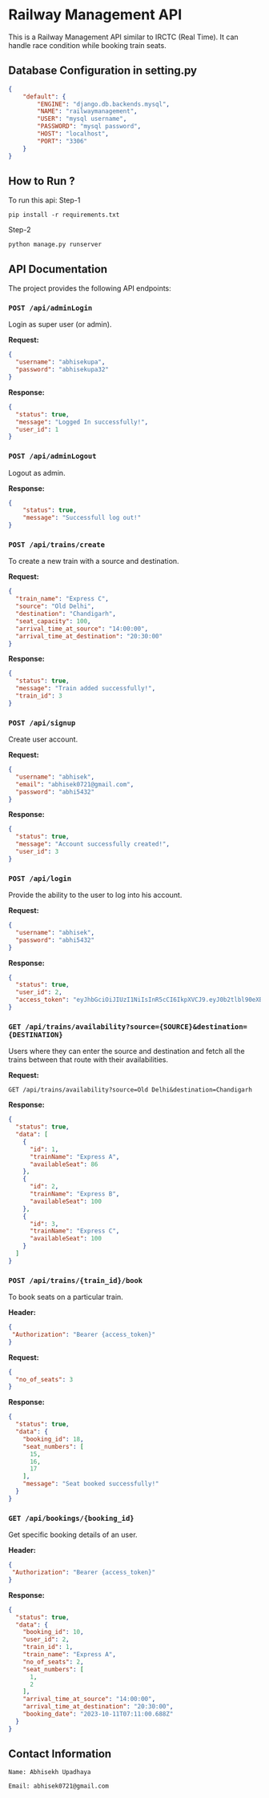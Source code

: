 # Railway Management API

This is a Railway Management API similar to IRCTC (Real Time).
It can handle race condition while booking train seats.

## Database Configuration in setting.py

```json
{
    "default": {
        "ENGINE": "django.db.backends.mysql",
        "NAME": "railwaymanagement",
        "USER": "mysql username",
        "PASSWORD": "mysql password",
        "HOST": "localhost",
        "PORT": "3306"
    }
}
```

## How to Run ?

To run this api:
Step-1
```
pip install -r requirements.txt
```
Step-2
```
python manage.py runserver
```

## API Documentation

The project provides the following API endpoints:

### `POST /api/adminLogin`

Login as super user (or admin).

**Request:**

```json
{
  "username": "abhisekupa",
  "password": "abhisekupa32"
}
```

**Response:**
```json
{
  "status": true,
  "message": "Logged In successfully!",
  "user_id": 1
}
```

### `POST /api/adminLogout`

Logout as admin.

**Response:**
```json
{
    "status": true,
    "message": "Successfull log out!"
}
```

### `POST /api/trains/create`

To create a new train with a source and destination.

**Request:**

```json
{
  "train_name": "Express C",
  "source": "Old Delhi",
  "destination": "Chandigarh",
  "seat_capacity": 100,
  "arrival_time_at_source": "14:00:00",
  "arrival_time_at_destination": "20:30:00"
}
```

**Response:**
```json
{
  "status": true,
  "message": "Train added successfully!",
  "train_id": 3
}
```

### `POST /api/signup`

Create user account.

**Request:**

```json
{
  "username": "abhisek",
  "email": "abhisek0721@gmail.com",
  "password": "abhi5432"
}

```

**Response:**
```json
{
  "status": true,
  "message": "Account successfully created!",
  "user_id": 3
}
```

### `POST /api/login`

Provide the ability to the user to log into his account.

**Request:**

```json
{
  "username": "abhisek",
  "password": "abhi5432"
}
```

**Response:**
```json
{
  "status": true,
  "user_id": 2,
  "access_token": "eyJhbGciOiJIUzI1NiIsInR5cCI6IkpXVCJ9.eyJ0b2tlbl90eXBlIjoiYWNjZXNzIiwiZXhwIjoxNjk3MDEwMjExLCJpYXQiOjE2OTcwMDk5MTEsImp0aSI6IjhhZGU3MzRlY2UwMjQ0NDg4YmMxMjRlZjY1NDkzMmEzIiwidXNlcl9pZCI6Mn0.9Yth37RVMJpFhOk3Tkdxj3-32BqTbXqM88OYRm4KYfE"
}
```

### `GET /api/trains/availability?source={SOURCE}&destination={DESTINATION}`

Users where they can enter the source and destination and fetch all the trains between that route with their
availabilities.

**Request:**

`GET /api/trains/availability?source=Old Delhi&destination=Chandigarh`

**Response:**
```json
{
  "status": true,
  "data": [
    {
      "id": 1,
      "trainName": "Express A",
      "availableSeat": 86
    },
    {
      "id": 2,
      "trainName": "Express B",
      "availableSeat": 100
    },
    {
      "id": 3,
      "trainName": "Express C",
      "availableSeat": 100
    }
  ]
}
```

### `POST /api/trains/{train_id}/book`

To book seats on a particular train.

**Header:**
```json
{
 "Authorization": "Bearer {access_token}"
}
```

**Request:**

```json
{
  "no_of_seats": 3
}
```

**Response:**
```json
{
  "status": true,
  "data": {
    "booking_id": 18,
    "seat_numbers": [
      15,
      16,
      17
    ],
    "message": "Seat booked successfully!"
  }
}
```


### `GET /api/bookings/{booking_id}`

Get specific booking details of an user.

**Header:**
```json
{
 "Authorization": "Bearer {access_token}"
}
```

**Response:**
```json
{
  "status": true,
  "data": {
    "booking_id": 10,
    "user_id": 2,
    "train_id": 1,
    "train_name": "Express A",
    "no_of_seats": 2,
    "seat_numbers": [
      1,
      2
    ],
    "arrival_time_at_source": "14:00:00",
    "arrival_time_at_destination": "20:30:00",
    "booking_date": "2023-10-11T07:11:00.688Z"
  }
}
```


## Contact Information

```
Name: Abhisekh Upadhaya
```

```
Email: abhisek0721@gmail.com
```
